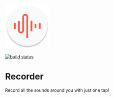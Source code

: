 ![Recorder icon](https://raw.githubusercontent.com/ZeevoX/Recorder/master/app/src/main/res/mipmap-xxhdpi/ic_launcher.png "Recorder icon")
<br><br>
[![build status](https://gitlab.com/ZeevoX/Recorder_build_system/badges/master/build.svg)](https://gitlab.com/ZeevoX/Recorder_build_system/commits/master)
# Recorder
Record all the sounds around you with just one tap!
